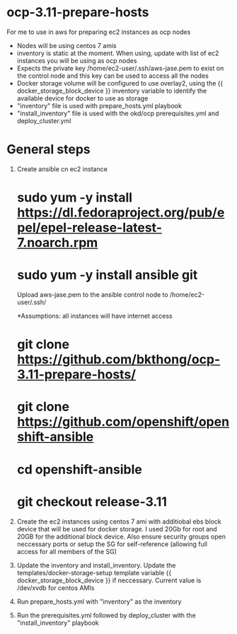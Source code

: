 # ocp-3.11-prepare-hosts
For me to use in aws for preparing ec2 instances as ocp nodes

- Nodes will be using centos 7 amis
- inventory is static at the moment. When using, update with list of ec2 instances you will
  be using as ocp nodes
- Expects the private key /home/ec2-user/.ssh/aws-jase.pem to exist on the control node
  and this key can be used to access all the nodes
- Docker storage volume will be configured to use overlay2, using the {{ docker_storage_block_device }} 
  inventory variable to identify the available device for docker to use as storage
- "inventory" file is used with prepare_hosts.yml playbook
- "install_inventory" file is used with the okd/ocp prerequisites.yml and deploy_cluster.yml

# General steps
1. Create ansible cn ec2 instance
	  # sudo yum -y install https://dl.fedoraproject.org/pub/epel/epel-release-latest-7.noarch.rpm
	  # sudo yum -y install ansible git
	  
	  Upload aws-jase.pem to the ansible control node to /home/ec2-user/.ssh/

	  *Assumptions: all instances will have internet access

	  # git clone https://github.com/bkthong/ocp-3.11-prepare-hosts/
	  # git clone https://github.com/openshift/openshift-ansible
	  # cd openshift-ansible
	  # git checkout release-3.11

2. Create the ec2 instances using centos 7 ami with additiobal ebs block device
   that will be used for docker storage. I used 20Gb for root and 20GB for the
   additional block device. Also ensure security groups open neccessary ports
   or setup the SG for self-reference (allowing full access for all members of the SG)

3. Update the inventory and install_inventory.
   Update the templates/docker-storage-setup template variable {{ docker_storage_block_device }}
   if neccessary. Current value is /dev/xvdb for centos AMIs

4. Run prepare_hosts.yml with "inventory" as the inventory

5. Run the prerequisites.yml followed by deploy_cluster with the "install_inventory" playbook


